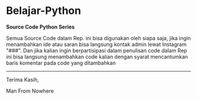 # Belajar-Python
**Source Code Python Series**

Semua Source Code dalam Rep. ini bisa digunakan oleh siapa saja, jika ingin menambahkan ide atau saran bisa langsung kontak admin lewat Instagram "###".
Dan jika kalian ingin berpartisipasi dalam penulisan code dalam Rep ini bisa langsung menambahkan code kalian dengan syarat mencantumkan baris komentar pada code yang ditambahkan

-----------------------------------------------------------------------------------------------------------------------------------------------------------------------------------
Terima Kasih,

Man From Nowhere
